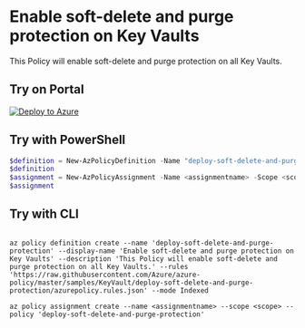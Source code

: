 # Enable soft-delete and purge protection on Key Vaults

This Policy will enable soft-delete and purge protection on all Key Vaults.

## Try on Portal

[![Deploy to Azure](http://azuredeploy.net/deploybutton.png)](https://portal.azure.com/#blade/Microsoft_Azure_Policy/CreatePolicyDefinitionBlade/uri/https%3A%2F%2Fraw.githubusercontent.com%2FAzure%2Fazure-policy%2Fmaster%2Fsamples%2FKeyVault%2Fdeploy-soft-delete-and-purge-protection%2Fazurepolicy.json)

## Try with PowerShell

````powershell
$definition = New-AzPolicyDefinition -Name "deploy-soft-delete-and-purge-protection" -DisplayName "Enable soft-delete and purge protection on Key Vaults" -description "This Policy will enable soft-delete and purge protection on all Key Vaults." -Policy 'https://raw.githubusercontent.com/Azure/azure-policy/master/samples/KeyVault/deploy-soft-delete-and-purge-protection/azurepolicy.rules.json' -Mode Indexed
$definition
$assignment = New-AzPolicyAssignment -Name <assignmentname> -Scope <scope> -PolicyDefinition $definition
$assignment 
````



## Try with CLI

````cli

az policy definition create --name 'deploy-soft-delete-and-purge-protection' --display-name 'Enable soft-delete and purge protection on Key Vaults' --description 'This Policy will enable soft-delete and purge protection on all Key Vaults.' --rules 'https://raw.githubusercontent.com/Azure/azure-policy/master/samples/KeyVault/deploy-soft-delete-and-purge-protection/azurepolicy.rules.json' --mode Indexed

az policy assignment create --name <assignmentname> --scope <scope> --policy 'deploy-soft-delete-and-purge-protection' 

````
